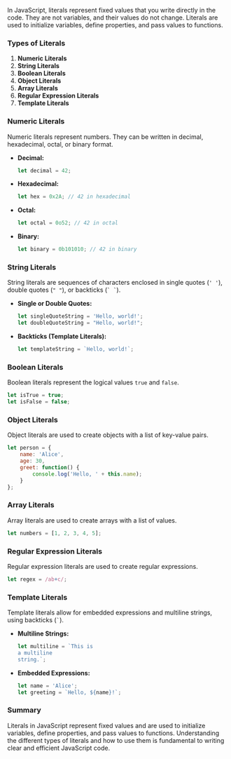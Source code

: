 In JavaScript, literals represent fixed values that you write directly in the code. They are not variables, and their values do not change. Literals are used to initialize variables, define properties, and pass values to functions.

### Types of Literals

1. **Numeric Literals**
2. **String Literals**
3. **Boolean Literals**
4. **Object Literals**
5. **Array Literals**
6. **Regular Expression Literals**
7. **Template Literals**

### Numeric Literals

Numeric literals represent numbers. They can be written in decimal, hexadecimal, octal, or binary format.

- **Decimal:** 
  ```javascript
  let decimal = 42;
  ```

- **Hexadecimal:** 
  ```javascript
  let hex = 0x2A; // 42 in hexadecimal
  ```

- **Octal:** 
  ```javascript
  let octal = 0o52; // 42 in octal
  ```

- **Binary:** 
  ```javascript
  let binary = 0b101010; // 42 in binary
  ```

### String Literals

String literals are sequences of characters enclosed in single quotes (`' '`), double quotes (`" "`), or backticks (`` ` ` ``).

- **Single or Double Quotes:** 
  ```javascript
  let singleQuoteString = 'Hello, world!';
  let doubleQuoteString = "Hello, world!";
  ```

- **Backticks (Template Literals):**
  ```javascript
  let templateString = `Hello, world!`;
  ```

### Boolean Literals

Boolean literals represent the logical values `true` and `false`.

```javascript
let isTrue = true;
let isFalse = false;
```

### Object Literals

Object literals are used to create objects with a list of key-value pairs.

```javascript
let person = {
    name: 'Alice',
    age: 30,
    greet: function() {
        console.log('Hello, ' + this.name);
    }
};
```

### Array Literals

Array literals are used to create arrays with a list of values.

```javascript
let numbers = [1, 2, 3, 4, 5];
```

### Regular Expression Literals

Regular expression literals are used to create regular expressions.

```javascript
let regex = /ab+c/;
```

### Template Literals

Template literals allow for embedded expressions and multiline strings, using backticks (`` ` ``).

- **Multiline Strings:**
  ```javascript
  let multiline = `This is
  a multiline
  string.`;
  ```

- **Embedded Expressions:**
  ```javascript
  let name = 'Alice';
  let greeting = `Hello, ${name}!`;
  ```

### Summary

Literals in JavaScript represent fixed values and are used to initialize variables, define properties, and pass values to functions. Understanding the different types of literals and how to use them is fundamental to writing clear and efficient JavaScript code.
